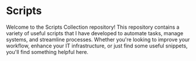 # Scripts

Welcome to the Scripts Collection repository! This repository contains a variety of useful scripts that I have developed to automate tasks, manage systems, and streamline processes. Whether you're looking to improve your workflow, enhance your IT infrastructure, or just find some useful snippets, you'll find something helpful here.
